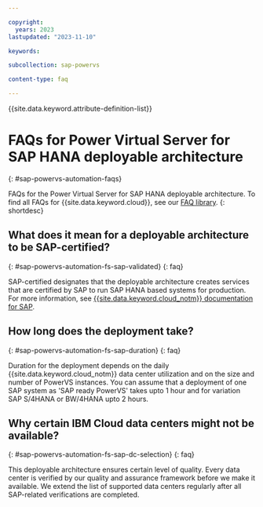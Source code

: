 ```yaml
---

copyright:
  years: 2023
lastupdated: "2023-11-10"

keywords:

subcollection: sap-powervs

content-type: faq

---
```



{{site.data.keyword.attribute-definition-list}}


# FAQs for Power Virtual Server for SAP HANA deployable architecture
{: #sap-powervs-automation-faqs}

FAQs for the Power Virtual Server for SAP HANA deployable architecture. To find all FAQs for {{site.data.keyword.cloud}}, see our [FAQ library](/docs/faqs).
{: shortdesc}

## What does it mean for a deployable architecture to be SAP-certified?
{: #sap-powervs-automation-fs-sap-validated}
{: faq}

SAP-certified designates that the deployable architecture creates services that are certified by SAP to run SAP HANA based systems for production. For more information, see [{{site.data.keyword.cloud_notm}} documentation for SAP](/docs/sap).

## How long does the deployment take?
{: #sap-powervs-automation-fs-sap-duration}
{: faq}

Duration for the deployment depends on the daily {{site.data.keyword.cloud_notm}} data center utilization and on the size and number of PowerVS instances. You can assume that a deployment of one SAP system as 'SAP ready PowerVS' takes upto 1 hour and for variation SAP S/4HANA or BW/4HANA upto 2 hours.

## Why certain IBM Cloud data centers might not be available?
{: #sap-powervs-automation-fs-sap-dc-selection}
{: faq}

This deployable architecture ensures certain level of quality. Every data center is verified by our quality and assurance framework before we make it available. We extend the list of supported data centers regularly after all SAP-related verifications are completed.
